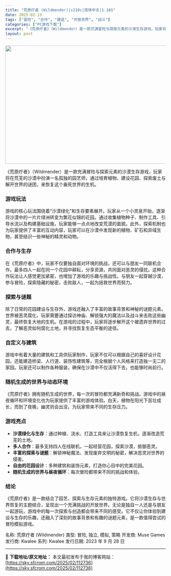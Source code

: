 ```yaml
---
title: "荒原疗者 (Wildmender)|v210c|简体中文|1.16G"
date: 2025-02-13
tags: ["冒险", "合作", "建造", "开放世界", "战斗"]
categories: ["PC游戏下载"]
excerpt: "《荒原疗者》（Wildmender）是一款充满冒险与探索元素的沙漠生存游戏，玩家将在荒芜的沙漠中扮演一名孤独的园艺师，通过培育植物、建设花园、探索废土与解开世界的谜团，来恢复这个垂死世界的生机。 游戏玩法 游戏的核心玩法围绕着“沙漠绿化”和生存要素展开。玩家从一个小灵泉开始，逐渐将沙漠中的一片片绿洲&hellip;"
layout: post
---
```


<img class="aligncenter size-full wp-image-112740" src="https://sky.sfcrom.com/wp-content/uploads/2025/02/2025021301084343.webp" alt="" width="660" height="370" />

《荒原疗者》（Wildmender）是一款充满冒险与探索元素的沙漠生存游戏，玩家将在荒芜的沙漠中扮演一名孤独的园艺师，通过培育植物、建设花园、探索废土与解开世界的谜团，来恢复这个垂死世界的生机。
<h3>游戏玩法</h3>
游戏的核心玩法围绕着“沙漠绿化”和生存要素展开。玩家从一个小灵泉开始，逐渐将沙漠中的一片片绿洲转变为繁花似锦的花园。通过收集植物种子、制作工具、引导水流以及构建基础设施，玩家能够一点点地改变荒漠的面貌。此外，探索机制也为玩家提供了丰富的互动内容，玩家可以在沙漠中发现新的植物、矿石和异域生物，甚至结识一些神秘的精灵和动物。
<h3>合作与生存</h3>
在《荒原疗者》中，玩家不仅要独自面对环境的挑战，还可以与朋友一同联机合作。最多四人一起在同一个花园中耕耘，分享资源，共同面对恶灵的侵扰。这种合作玩法让人感觉更加紧密，也增加了游戏的乐趣与挑战性。与朋友一起穿越沙漠，参与冒险，探索隐藏的秘密，击败敌人，一起为拯救世界而努力。
<h3>探索与谜题</h3>
除了日常的花园建设与生存外，游戏还融入了丰富的故事背景和神秘的谜题元素。世界被恶灵腐化，玩家需要通过探访神庙、解锁强大的魔法以及战斗来击败这些幽灵，最终恢复大地的生机。在游戏的过程中，玩家将逐步解开这个被遗弃世界的过去，了解恶灵如何腐化土地，并寻找恢复生态平衡的途径。
<h3>自定义与建筑</h3>
游戏中有着大量的建筑和工具供玩家制作，玩家不仅可以根据自己的喜好设计花园，还能建造桥梁、人行道、装饰性建筑等，完全根据个人风格来打造独一无二的家园。玩家还可以制作各种服装，确保在沙漠中不仅活得下去，也能够时尚前行。
<h3>随机生成的世界与动态环境</h3>
《荒原疗者》拥有随机生成的世界，每一次的冒险都充满新奇和挑战。游戏中的昼夜循环和环境变化也为玩家提供了丰富的游戏体验。白天，植物在阳光下茁壮成长，而到了夜晚，幽灵则会出没，为玩家带来不同的生存压力。
<h3>游戏亮点</h3>
<ul>
 	<li><strong>沙漠绿化与生存</strong>：通过种植、浇水、打造工具来让沙漠恢复生机，逐渐改造荒芜的土地。</li>
 	<li><strong>多人合作</strong>：最多支持四人在线联机，一起经营花园，探索沙漠，抵御恶灵。</li>
 	<li><strong>丰富的探索与谜题</strong>：解锁神秘魔法、发现废弃文明的秘密，解决恶灵对世界的侵害。</li>
 	<li><strong>自由的花园设计</strong>：多种建筑和装饰元素，打造你心目中的完美花园。</li>
 	<li><strong>随机生成的世界与昼夜循环</strong>：每次冒险都带来不同的挑战和体验。</li>
</ul>
<h3>结论</h3>
《荒原疗者》是一款结合了园艺、探索与生存元素的独特游戏。它将沙漠生存与世界恢复的主题结合，呈现出一个充满挑战的开放世界。无论是独自一人还是与朋友一起游玩，游戏中的每一次探索与创造都会带来不同的感受。它不仅让你体验到建设与生存的乐趣，还融入了深刻的故事背景和有趣的谜题元素，是一款值得尝试的冒险模拟游戏。

名称: 荒原疗者 (Wildmender)
类型: 冒险, 独立, 模拟, 策略
开发商: Muse Games
发行商: Kwalee
系列: Kwalee
发行日期: 2023 年 9 月 28 日

---
📖 **下载地址/原文地址：** 本文最初发布于我的博客网站：[https://sky.sfcrom.com/2025/02/112736](https://sky.sfcrom.com/2025/02/112736)
